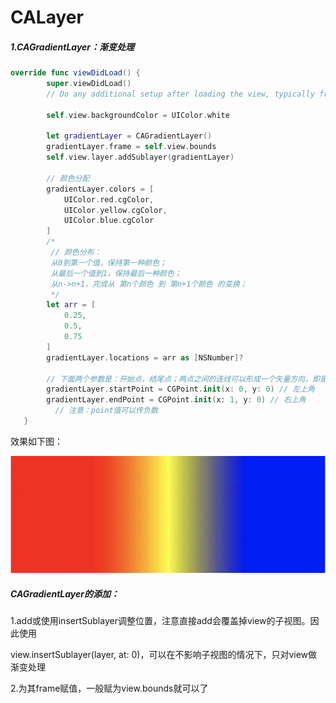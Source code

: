 # CALayer

##### 1.CAGradientLayer：渐变处理

```swift
override func viewDidLoad() {
        super.viewDidLoad()
        // Do any additional setup after loading the view, typically from a nib.
        
        self.view.backgroundColor = UIColor.white
        
        let gradientLayer = CAGradientLayer()
        gradientLayer.frame = self.view.bounds
        self.view.layer.addSublayer(gradientLayer)
        
        // 颜色分配
        gradientLayer.colors = [
            UIColor.red.cgColor,
            UIColor.yellow.cgColor,
            UIColor.blue.cgColor
        ]
        /*
         // 颜色分布：
         从0到第一个值，保持第一种颜色；
         从最后一个值到1，保持最后一种颜色；
         从n->n+1，完成从 第n个颜色 到 第n+1个颜色 的变换；
         */
        let arr = [
            0.25,
            0.5,
            0.75
        ]
        gradientLayer.locations = arr as [NSNumber]?
        
        // 下面两个参数是：开始点，结尾点；两点之间的连线可以形成一个矢量方向，即是渐变的方向
        gradientLayer.startPoint = CGPoint.init(x: 0, y: 0) // 左上角
        gradientLayer.endPoint = CGPoint.init(x: 1, y: 0) // 右上角
  		  // 注意：point值可以传负数
   }
```

效果如下图：

![图片](../Resource/CALayer.jpg)

##### CAGradientLayer的添加：

1.add或使用insertSublayer调整位置，注意直接add会覆盖掉view的子视图。因此使用

view.insertSublayer(layer, at: 0)，可以在不影响子视图的情况下，只对view做渐变处理

2.为其frame赋值，一般赋为view.bounds就可以了